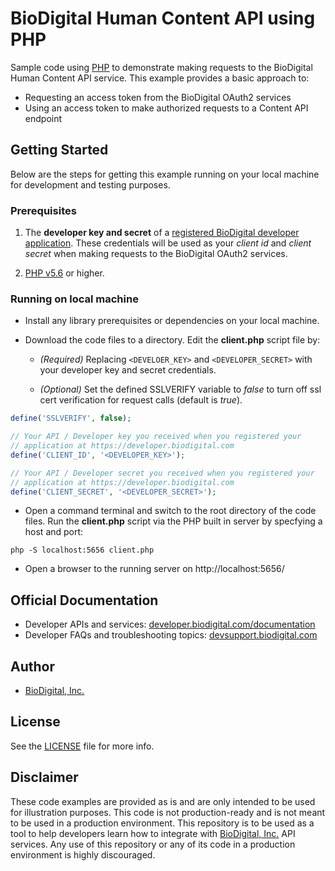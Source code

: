 ﻿BioDigital Human Content API using PHP 
========



Sample code using [PHP](https://secure.php.net/) to demonstrate making requests to the BioDigital Human Content API service.  This example provides a basic approach to:

* Requesting an access token from the BioDigital OAuth2 services
* Using an access token to make authorized requests to a Content API endpoint



## Getting Started

Below are the steps for getting this example running on your local machine for development and testing purposes.

### Prerequisites

1.  The **developer key and secret** of a [registered BioDigital developer application](https://devsupport.biodigital.com/hc/en-us/articles/234450188-How-to-register-my-App).  These credentials will be used as your *client id* and *client secret* when making requests to the BioDigital OAuth2 services.

2. [PHP v5.6](https://secure.php.net/downloads.php) or higher.  


### Running on local machine

* Install any library prerequisites or dependencies on your local machine.

*  Download the code files to a directory.  Edit the **client.php** script file by:

   * _(Required)_  Replacing `<DEVELOER_KEY>` and `<DEVELOPER_SECRET>` with your developer key and secret credentials.

	* _(Optional)_  Set the defined SSLVERIFY variable to *false* to turn off ssl cert verification for request calls (default is *true*). 


```php
define('SSLVERIFY', false);  

// Your API / Developer key you received when you registered your
// application at https://developer.biodigital.com
define('CLIENT_ID', '<DEVELOPER_KEY>');

// Your API / Developer secret you received when you registered your
// application at https://developer.biodigital.com
define('CLIENT_SECRET', '<DEVELOPER_SECRET>');
```

*  Open a command terminal and switch to the root directory of the code files.  Run the **client.php** script via the PHP built in server by specfying a host and port:  

```
php -S localhost:5656 client.php
```

* Open a browser to the running server on http://localhost:5656/    
  
  

## Official Documentation

* Developer APIs and services:   [developer.biodigital.com/documentation](https://developer.biodigital.com/documentation)
* Developer FAQs and troubleshooting topics:  [devsupport.biodigital.com](https://devsupport.biodigital.com)


## Author

* [BioDigital, Inc.](https://www.biodigital.com/)


## License

See the [LICENSE](https://github.com/biodigital-inc/bdhuman-contentapi/blob/master/LICENSE) file for more info.


## Disclaimer

These code examples are provided as is and are only intended to be used for illustration purposes. This code is not production-ready and is not meant to be used in a production environment. This repository is to be used as a tool to help developers learn how to integrate with [BioDigital, Inc.](https://www.biodigital.com/) API services. Any use of this repository or any of its code in a production environment is highly discouraged.


